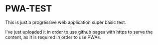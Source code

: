 # PWA-TEST

This is just a progressive web application super basic test.

I've just uploaded it in order to use github pages with https to serve the content,
as it is required in order to use PWAs.